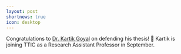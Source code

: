 ```yaml
---
layout: post
shortnews: true
icon: desktop
---
```


Congratulations to [Dr. Kartik Goyal](https://www.cs.cmu.edu/~kartikgo/) on defending his thesis! 🎉 Kartik is joining TTIC as a Research Assistant Professor in September.
